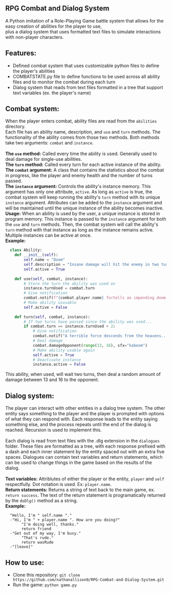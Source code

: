 ## RPG Combat and Dialog System

A Python imitation of a Role-Playing Game battle system that allows for the easy creation of abilities for the player to use, \
plus a dialog system that uses formatted text files to simulate interactions with non-player characters.

## Features:
 - Defined combat system that uses customizable python files to define the player's abilities
 - COMBATSTATE.py file to define functions to be used across all ability files and to monitor the combat during each turn
 - Dialog system that reads from text files formatted in a tree that support text variables (ex. the player's name)

## Combat system:
When the player enters combat, ability files are read from the `abilities` directory. \
Each file has an ability name, description, and `use` and `turn` methods. The functionality of the ability comes from those two methods. Both
methods take two arguments: `combat` and `instance`. \
\
**The `use` method:**
Called every time the ability is used. Generally used to deal damage for single-use abilities. \
**The `turn` method:**
Called every turn for each active instance of the ability. \
**The `combat` argument:**
A class that contains the statistics about the combat in progress, like the player and enemy health and the number of turns passed. \
**The `instance` argument:**
Controls the ability's instance memory. This argument has only one attribute, `active`. As long as `active` is true, the combat system
will keep running the ability's `turn` method with its unique `instance` argument. Attributes can be added to the `instance` argument and
will be maintained until the unique instance of the ability becomes inactive. \
**Usage:**
When an ability is used by the user, a unique instance is stored in program memory. This instance is passed to the `instance` argument for
both the `use` and `turn` methods. Then, the combat system will call the ability's `turn` method with that instance as long as the instance
remains active. Multiple instances can be active at once. \
**Example:**
```python
  class Ability:
    def __init__(self):
        self.name = "Doom"
        self.description = "Insane damage will hit the enemy in two turns!"
        self.active = True
    
    def use(self, combat, instance):
        # Store the turn the ability was used on
        instance.turnUsed = combat.turn
        # Give notification
        combat.notif(f"{combat.player.name} fortells an impending doom!")
        # Make ability ususable
        self.active = False
        
    def turn(self, combat, instance):
        # If two turns have passed since the ability was used...
        if combat.turn == instance.turnUsed + 2:
            # Give notification
            combat.notif("A terrible force descends from the heavens...")
            # Deal damage
            combat.damageOpponent(range(13, 16), sfx="kaboom")
            # Make ability usable again
            self.active = True
            # Deactivate instance
            instance.active = False
```
This ability, when used, will wait two turns, then deal a random amount of damage between 13 and 16 to the opponent.

## Dialog system:
The player can interact with other entities in a dialog tree system. The other entity says something to the player and the player
is prompted with options of what they can respond with. Each response leads to the entity saying something else, and the process repeats
until the end of the dialog is reached. Recursion is used to implement this. \
\
Each dialog is read from text files with the .dlg extension in the `dialogues` folder. These files are formatted as a tree, with each response
prefixed with a dash and each inner statement by the entity spaced out with an extra five spaces. Dialogues can contain text variables and
return statements, which can be used to change things in the game based on the results of the dialog. \
\
**Text variables:**
Attriblutes of either the player or the entity, `player` and `self` respectfully. Dot notation is used. Ex: `player.name`. \
**Return statements:**
  Returns a string of text back to the main game, ex. `return success`. The text of the return statement is programatically returned by the
  `doDlg()` method as a string. \
**Example:**
```
  "Hello, I'm " self.name "."
  -"Hi, I'm " + player.name ". How are you doing?"
       "I'm doing well, thanks."
       return friend
  -"Get out of my way, I'm busy."
       "That's rude."
       return wasRude
  -"[leave]"
```
## How to use:
- Clone this repository: `git clone https://github.com/nathanallison0/RPG-Combat-and-Dialog-System.git`
- Run the game: `python game.py`
